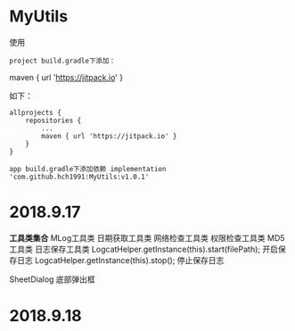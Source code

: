 # MyUtils

使用

    project build.gradle下添加：

maven { url 'https://jitpack.io' }

如下：

	allprojects {
		repositories {
			...
			maven { url 'https://jitpack.io' }
		}
	}

    app build.gradle下添加依赖 implementation 'com.github.hch1991:MyUtils:v1.0.1'
  
  
# 2018.9.17

**工具类集合**
MLog工具类 日期获取工具类  网络检查工具类  权限检查工具类 MD5工具类
日志保存工具类
LogcatHelper.getInstance(this).start(filePath); 开启保存日志
LogcatHelper.getInstance(this).stop(); 停止保存日志

SheetDialog 底部弹出框

# 2018.9.18

